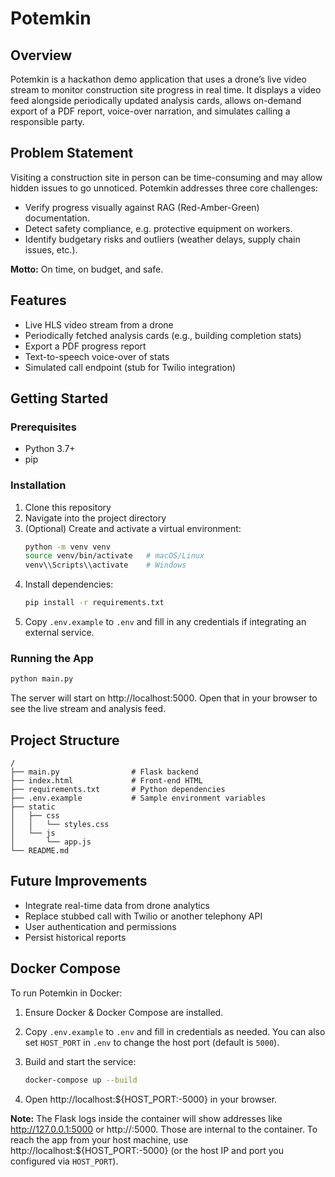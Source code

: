 # Potemkin

## Overview

Potemkin is a hackathon demo application that uses a drone’s live video stream to monitor construction site progress in real time. It displays a video feed alongside periodically updated analysis cards, allows on-demand export of a PDF report, voice-over narration, and simulates calling a responsible party.

## Problem Statement

Visiting a construction site in person can be time-consuming and may allow hidden issues to go unnoticed. Potemkin addresses three core challenges:

- Verify progress visually against RAG (Red-Amber-Green) documentation.
- Detect safety compliance, e.g. protective equipment on workers.
- Identify budgetary risks and outliers (weather delays, supply chain issues, etc.).

**Motto:** On time, on budget, and safe.

## Features

- Live HLS video stream from a drone  
- Periodically fetched analysis cards (e.g., building completion stats)  
- Export a PDF progress report  
- Text-to-speech voice-over of stats  
- Simulated call endpoint (stub for Twilio integration)  

## Getting Started

### Prerequisites

- Python 3.7+  
- pip  

### Installation

1. Clone this repository  
2. Navigate into the project directory  
3. (Optional) Create and activate a virtual environment:  
   ```bash
   python -m venv venv
   source venv/bin/activate   # macOS/Linux
   venv\\Scripts\\activate    # Windows
   ```  
4. Install dependencies:  
   ```bash
   pip install -r requirements.txt
   ```  
5. Copy `.env.example` to `.env` and fill in any credentials if integrating an external service.  

### Running the App

```bash
python main.py
```  
The server will start on http://localhost:5000. Open that in your browser to see the live stream and analysis feed.

## Project Structure

```
/  
├── main.py                # Flask backend
├── index.html             # Front-end HTML
├── requirements.txt       # Python dependencies
├── .env.example           # Sample environment variables
├── static
│   ├── css
│   │   └── styles.css
│   └── js
│       └── app.js
└── README.md
```  

## Future Improvements

- Integrate real-time data from drone analytics  
- Replace stubbed call with Twilio or another telephony API  
- User authentication and permissions  
- Persist historical reports  
 
## Docker Compose

To run Potemkin in Docker:

1. Ensure Docker & Docker Compose are installed.
2. Copy `.env.example` to `.env` and fill in credentials as needed.
   You can also set `HOST_PORT` in `.env` to change the host port (default is `5000`).
3. Build and start the service:

   ```bash
   docker-compose up --build
   ```

4. Open http://localhost:${HOST_PORT:-5000} in your browser.

**Note:** The Flask logs inside the container will show addresses like http://127.0.0.1:5000 or http://<container-ip>:5000. Those are internal to the container. To reach the app from your host machine, use http://localhost:${HOST_PORT:-5000} (or the host IP and port you configured via `HOST_PORT`).